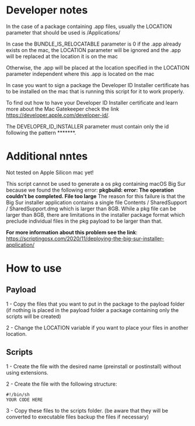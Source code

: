 **Developer notes**
===

In the case of a package containing .app files, usually the LOCATION parameter that should be used is /Applications/

In case the BUNDLE_IS_RELOCATABLE parameter is 0 if the .app already exists on the mac, the LOCATION parameter will be ignored and the .app will be replaced at the location it is on the mac

Otherwise, the .app will be placed at the location specified in the LOCATION parameter independent where this .app is located on the mac

In case you want to sign a package the Developer ID Installer certificate has to be installed on the mac that is running this script for it to work properly.

To find out how to have your Developer ID Installer certificate and learn more about the Mac Gatekeeper check the link https://developer.apple.com/developer-id/.

The DEVELOPER_ID_INSTALLER parameter must contain only the id following the pattern *******.

**Additional nntes** 
===

Not tested on  Apple Silicon mac yet!

This script cannot be used to generate a os pkg containing macOS Big Sur because we found the following error: **pkgbuild: error: The operation couldn’t be completed. File too large**
The reason for this failure is that the Big Sur installer application contains a single file Contents / SharedSupport / SharedSupport.dmg which is larger than 8GB. While a pkg file can be larger than 8GB, there are limitations in the installer package format which preclude individual files in the pkg payload to be larger than that.

**For more information about this problem see the link**: https://scriptingosx.com/2020/11/deploying-the-big-sur-installer-application/

**How to use**
===

Payload
---
1 - Copy the files that you want to put in the package to the payload folder (if nothing is placed in the payload folder a package containing only the scripts will be created)

2 - Change the LOCATION variable if you want to place your files in another location.


Scripts
---

1 - Create the file with the desired name (preinstall or postinstall) without using extensions.

2 - Create the file with the following structure:

```
#!/bin/sh
YOUR CODE HERE
```

3 - Copy these files to the scripts folder. (be aware that they will be converted to executable files backup the files if necessary)